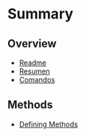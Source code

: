 # Summary

## Overview

* [Readme](README.md)
* [Resumen](Resumen.md)
* [Comandos](comandos.md)

## Methods

* [Defining Methods](methods.md)



